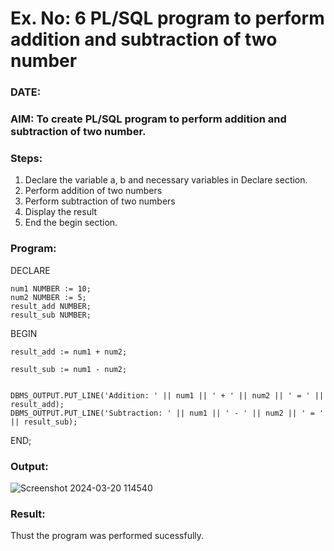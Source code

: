 # Ex. No: 6 PL/SQL program to perform addition and subtraction of two number 
### DATE: 
### AIM: To create PL/SQL program to perform addition and subtraction of two number.

### Steps:
1. Declare the variable a, b and necessary variables in Declare section.
2. Perform addition of two numbers
3. Perform subtraction of two numbers 
4. Display the result 
5. End the begin section.

### Program:
DECLARE
    
    num1 NUMBER := 10;
    num2 NUMBER := 5;
    result_add NUMBER;
    result_sub NUMBER;
BEGIN
   
    result_add := num1 + num2;
   
    result_sub := num1 - num2;
    
    
    DBMS_OUTPUT.PUT_LINE('Addition: ' || num1 || ' + ' || num2 || ' = ' || result_add);
    DBMS_OUTPUT.PUT_LINE('Subtraction: ' || num1 || ' - ' || num2 || ' = ' || result_sub);
END;

### Output:

![Screenshot 2024-03-20 114540](https://github.com/ramyasathiya/DBMS/assets/119393543/4ec918c2-a2ad-4a18-a04e-ea25e42a27a6)

### Result:
Thust the program was performed sucessfully.
